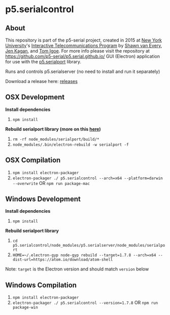 # p5.serialcontrol

## About

This repository is part of the p5-serial project, created in 2015 at [New York University](https://www.nyu.edu/)'s [Interactive Telecommunications Program](https://tisch.nyu.edu/itp) by [Shawn van Every](https://github.com/vanevery/), [Jen Kagan](https://github.com/kaganjd), and [Tom Igoe](https://github.com/tigoe). For more info please visit the repository at https://github.com/p5-serial/p5.serial.github.io/
GUI (Electron) application for use with the [p5.serialport](https://github.com/p5-serial/p5.serialport) library.

Runs and controls p5.serialserver (no need to install and run it separately)

Download a release here: [releases](https://github.com/p5-serial/p5.serialcontrol/releases)

## OSX Development

**Install dependencies**

1.  `npm install`

**Rebuild serialport library (more on this [here](https://stackoverflow.com/questions/40254287/electron-and-serial-ports))**

1.  `rm -rf node_modules/serialport/build/*`
1.  `node_modules/.bin/electron-rebuild -w serialport -f`

## OSX Compilation

1.  `npm install electron-packager`
1.  `electron-packager ./ p5.serialcontrol --arch=x64 --platform=darwin --overwrite` OR `npm run package-mac`

## Windows Development

**Install dependencies**

1.  `npm install`

**Rebuild serialport library**

1.  `cd p5.serialcontrol/node_modules/p5.serialserver/node_modules/serialport`
1.  `HOME=~/.electron-gyp node-gyp rebuild --target=1.7.8 --arch=x64 --dist-url=https://atom.io/download/atom-shell`

Note: `target` is the Electron version and should match `version` below

## Windows Compilation

1.  `npm install electron-packager`
1.  `electron-packager ./ p5.serialcontrol --version=1.7.8` OR `npm run package-win`
